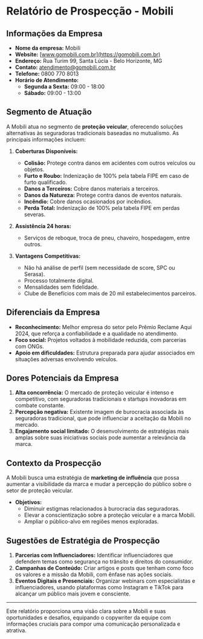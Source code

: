 # Relatório de Prospecção - Mobili

## Informações da Empresa
- **Nome da empresa:** Mobili  
- **Website:** [www.gomobili.com.br](https://gomobili.com.br)  
- **Endereço:** Rua Turim 99, Santa Lúcia - Belo Horizonte, MG  
- **Contato:** atendimento@gomobili.com.br  
- **Telefone:** 0800 770 8013  
- **Horário de Atendimento:**  
  - **Segunda a Sexta:** 09:00 - 18:00  
  - **Sábado:** 09:00 - 13:00  

## Segmento de Atuação
A Mobili atua no segmento de **proteção veicular**, oferecendo soluções alternativas às seguradoras tradicionais baseadas no mutualismo. As principais informações incluem:

1. **Coberturas Disponíveis:**  
   - **Colisão:** Protege contra danos em acidentes com outros veículos ou objetos.
   - **Furto e Roubo:** Indenização de 100% pela tabela FIPE em caso de furto qualificado.
   - **Danos a Terceiros:** Cobre danos materiais a terceiros.
   - **Danos da Natureza:** Protege contra danos de eventos naturais.
   - **Incêndio:** Cobre danos ocasionados por incêndios.
   - **Perda Total:** Indenização de 100% pela tabela FIPE em perdas severas.

2. **Assistência 24 horas:**  
   - Serviços de reboque, troca de pneu, chaveiro, hospedagem, entre outros.

3. **Vantagens Competitivas:**  
   - Não há análise de perfil (sem necessidade de score, SPC ou Serasa).
   - Processo totalmente digital.
   - Mensalidades sem fidelidade.
   - Clube de Benefícios com mais de 20 mil estabelecimentos parceiros.

## Diferenciais da Empresa
- **Reconhecimento:** Melhor empresa do setor pelo Prêmio Reclame Aqui 2024, que reforça a confiabilidade e a qualidade no atendimento.
- **Foco social:** Projetos voltados à mobilidade reduzida, com parcerias com ONGs.
- **Apoio em dificuldades:** Estrutura preparada para ajudar associados em situações adversas envolvendo veículos.

## Dores Potenciais da Empresa
1. **Alta concorrência:** O mercado de proteção veicular é intenso e competitivo, com seguradoras tradicionais e startups inovadoras em combate constante.
2. **Percepção negativa:** Existente imagem de burocracia associada às seguradoras tradicional, que pode influenciar a aceitação da Mobili no mercado.
3. **Engajamento social limitado:** O desenvolvimento de estratégias mais amplas sobre suas iniciativas sociais pode aumentar a relevância da marca.

## Contexto da Prospecção
A Mobili busca uma estratégia de **marketing de influência** que possa aumentar a visibilidade da marca e mudar a percepção do público sobre o setor de proteção veicular. 

- **Objetivos:**
  - Diminuir estigmas relacionados à burocracia das seguradoras.
  - Elevar a conscientização sobre a proteção veicular e a marca Mobili.
  - Ampliar o público-alvo em regiões menos exploradas.

## Sugestões de Estratégia de Prospecção
1. **Parcerias com Influenciadores:** Identificar influenciadores que defendem temas como segurança no trânsito e direitos do consumidor.
2. **Campanhas de Conteúdo:** Criar artigos e posts que tenham como foco os valores e a missão da Mobili, com ênfase nas ações sociais.
3. **Eventos Digitais e Presenciais:** Organizar webinars com especialistas e influenciadores, usando plataformas como Instagram e TikTok para alcançar um público mais jovem e consciente.

---

Este relatório proporciona uma visão clara sobre a Mobili e suas oportunidades e desafios, equipando o copywriter da equipe com informações cruciais para compor uma comunicação personalizada e atrativa.